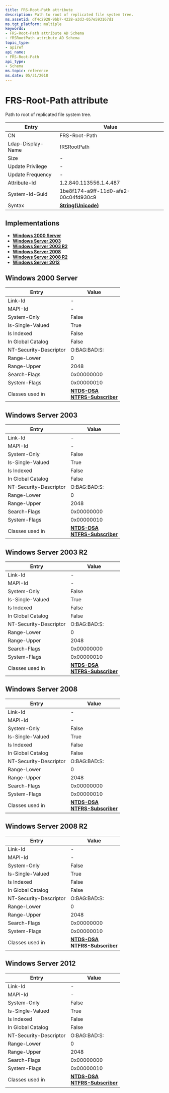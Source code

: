 ```yaml
---
title: FRS-Root-Path attribute
description: Path to root of replicated file system tree.
ms.assetid: df4c2928-9bb7-4228-a3d3-057e593167d1
ms.tgt_platform: multiple
keywords:
- FRS-Root-Path attribute AD Schema
- fRSRootPath attribute AD Schema
topic_type:
- apiref
api_name:
- FRS-Root-Path
api_type:
- Schema
ms.topic: reference
ms.date: 05/31/2018
---
```


# FRS-Root-Path attribute

Path to root of replicated file system tree.



| Entry | Value |
|-------------------|---------------------------------------------|
| CN                | FRS-Root-Path                               |
| Ldap-Display-Name | fRSRootPath                                 |
| Size              | \-                                          |
| Update Privilege  | \-                                          |
| Update Frequency  | \-                                          |
| Attribute-Id      | 1.2.840.113556.1.4.487                      |
| System-Id-Guid    | 1be8f174-a9ff-11d0-afe2-00c04fd930c9        |
| Syntax            | [**String(Unicode)**](s-string-unicode.md) |



## Implementations

-   [**Windows 2000 Server**](#windows-2000-server)
-   [**Windows Server 2003**](#windows-server-2003)
-   [**Windows Server 2003 R2**](#windows-server-2003-r2)
-   [**Windows Server 2008**](#windows-server-2008)
-   [**Windows Server 2008 R2**](#windows-server-2008-r2)
-   [**Windows Server 2012**](#windows-server-2012)

## Windows 2000 Server



| Entry | Value |
|------------------------|---------------------------------------------------------------------------------------------------|
| Link-Id                | \-                                                                                                |
| MAPI-Id                | \-                                                                                                |
| System-Only            | False                                                                                             |
| Is-Single-Valued       | True                                                                                              |
| Is Indexed             | False                                                                                             |
| In Global Catalog      | False                                                                                             |
| NT-Security-Descriptor | O:BAG:BAD:S:                                                                                      |
| Range-Lower            | 0                                                                                                 |
| Range-Upper            | 2048                                                                                              |
| Search-Flags           | 0x00000000                                                                                        |
| System-Flags           | 0x00000010                                                                                        |
| Classes used in        | [**NTDS-DSA**](c-ntdsdsa.md)<br/> [**NTFRS-Subscriber**](c-ntfrssubscriber.md)<br/> |



## Windows Server 2003



| Entry | Value |
|------------------------|---------------------------------------------------------------------------------------------------|
| Link-Id                | \-                                                                                                |
| MAPI-Id                | \-                                                                                                |
| System-Only            | False                                                                                             |
| Is-Single-Valued       | True                                                                                              |
| Is Indexed             | False                                                                                             |
| In Global Catalog      | False                                                                                             |
| NT-Security-Descriptor | O:BAG:BAD:S:                                                                                      |
| Range-Lower            | 0                                                                                                 |
| Range-Upper            | 2048                                                                                              |
| Search-Flags           | 0x00000000                                                                                        |
| System-Flags           | 0x00000010                                                                                        |
| Classes used in        | [**NTDS-DSA**](c-ntdsdsa.md)<br/> [**NTFRS-Subscriber**](c-ntfrssubscriber.md)<br/> |



## Windows Server 2003 R2



| Entry | Value |
|------------------------|---------------------------------------------------------------------------------------------------|
| Link-Id                | \-                                                                                                |
| MAPI-Id                | \-                                                                                                |
| System-Only            | False                                                                                             |
| Is-Single-Valued       | True                                                                                              |
| Is Indexed             | False                                                                                             |
| In Global Catalog      | False                                                                                             |
| NT-Security-Descriptor | O:BAG:BAD:S:                                                                                      |
| Range-Lower            | 0                                                                                                 |
| Range-Upper            | 2048                                                                                              |
| Search-Flags           | 0x00000000                                                                                        |
| System-Flags           | 0x00000010                                                                                        |
| Classes used in        | [**NTDS-DSA**](c-ntdsdsa.md)<br/> [**NTFRS-Subscriber**](c-ntfrssubscriber.md)<br/> |



## Windows Server 2008



| Entry | Value |
|------------------------|---------------------------------------------------------------------------------------------------|
| Link-Id                | \-                                                                                                |
| MAPI-Id                | \-                                                                                                |
| System-Only            | False                                                                                             |
| Is-Single-Valued       | True                                                                                              |
| Is Indexed             | False                                                                                             |
| In Global Catalog      | False                                                                                             |
| NT-Security-Descriptor | O:BAG:BAD:S:                                                                                      |
| Range-Lower            | 0                                                                                                 |
| Range-Upper            | 2048                                                                                              |
| Search-Flags           | 0x00000000                                                                                        |
| System-Flags           | 0x00000010                                                                                        |
| Classes used in        | [**NTDS-DSA**](c-ntdsdsa.md)<br/> [**NTFRS-Subscriber**](c-ntfrssubscriber.md)<br/> |



## Windows Server 2008 R2



| Entry | Value |
|------------------------|---------------------------------------------------------------------------------------------------|
| Link-Id                | \-                                                                                                |
| MAPI-Id                | \-                                                                                                |
| System-Only            | False                                                                                             |
| Is-Single-Valued       | True                                                                                              |
| Is Indexed             | False                                                                                             |
| In Global Catalog      | False                                                                                             |
| NT-Security-Descriptor | O:BAG:BAD:S:                                                                                      |
| Range-Lower            | 0                                                                                                 |
| Range-Upper            | 2048                                                                                              |
| Search-Flags           | 0x00000000                                                                                        |
| System-Flags           | 0x00000010                                                                                        |
| Classes used in        | [**NTDS-DSA**](c-ntdsdsa.md)<br/> [**NTFRS-Subscriber**](c-ntfrssubscriber.md)<br/> |



## Windows Server 2012



| Entry | Value |
|------------------------|---------------------------------------------------------------------------------------------------|
| Link-Id                | \-                                                                                                |
| MAPI-Id                | \-                                                                                                |
| System-Only            | False                                                                                             |
| Is-Single-Valued       | True                                                                                              |
| Is Indexed             | False                                                                                             |
| In Global Catalog      | False                                                                                             |
| NT-Security-Descriptor | O:BAG:BAD:S:                                                                                      |
| Range-Lower            | 0                                                                                                 |
| Range-Upper            | 2048                                                                                              |
| Search-Flags           | 0x00000000                                                                                        |
| System-Flags           | 0x00000010                                                                                        |
| Classes used in        | [**NTDS-DSA**](c-ntdsdsa.md)<br/> [**NTFRS-Subscriber**](c-ntfrssubscriber.md)<br/> |



 

 





